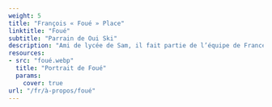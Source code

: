 ```yaml
---
weight: 5
title: "François « Foué » Place"
linktitle: "Foué"
subtitle: "Parrain de Oui Ski"
description: "Ami de lycée de Sam, il fait partie de l’équipe de France de skicross. Aux côtés de Sam depuis le début de l’aventure, il apporte un regard extérieur et bienveillant sur Oui Ski."
resources:
- src: "foué.webp"
  title: "Portrait de Foué"
  params:
    cover: true
url: "/fr/à-propos/foué"
---
```


